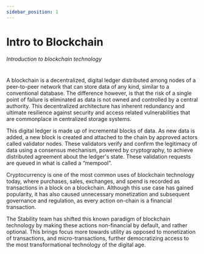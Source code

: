 ```yaml
---
sidebar_position: 1
---
```


# Intro to Blockchain
_Introduction to blockchain technology_  
#    
A blockchain is a decentralized, digital ledger distributed among nodes of a peer-to-peer network that can store data of any kind, similar to a conventional database. The difference however, is that the risk of a single point of failure is eliminated as data is not owned and controlled by a central authority. This decentralized architecture has inherent redundancy and ultimate resilience against security and access related vulnerabilities that are commonplace in centralized storage systems.  
  
This digital ledger is made up of incremental blocks of data. As new data is added, a new block is created and attached to the chain by approved actors called validator nodes. These validators verify and confirm the legitimacy of data using a consensus mechanism, powered by cryptography, to achieve distributed agreement about the ledger's state. These validation requests are queued in what is called a “mempool”.  
  
Cryptocurrency is one of the most common uses of blockchain technology today, where purchases, sales, exchanges, and spend is recorded as transactions in a block on a blockchain. Although this use case has gained popularity, it has also caused unnecessary monetization and subsequent governance and regulation, as every action on-chain is a financial transaction.  
  
The Stability team has shifted this known paradigm of blockchain technology by making these actions non-financial by default, and rather optional. This brings focus more towards utility as opposed to monetization of transactions, and micro-transactions, further democratizing access to the most transformational technology of the digital age.  
